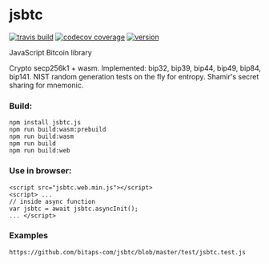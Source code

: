 # jsbtc

[![travis build](https://img.shields.io/travis/bitaps-com/jsbtc?style=plastic)](https://travis-ci.org/bitaps-com/jsbtc)
[![codecov coverage](https://img.shields.io/codecov/c/github/bitaps-com/jsbtc/beta?style=plastic)](https://codecov.io/gh/bitaps-com/jsbtc)
[![version](https://img.shields.io/npm/v/jsbtc.js/latest?style=plastic)](https://www.npmjs.com/package/jsbtc.js/v/latest)


JavaScript Bitcoin library

Crypto secp256k1 + wasm. Implemented: bip32, bip39, bip44, bip49, bip84, bip141. NIST random generation tests on the fly for entropy. Shamir's secret sharing for mnemonic.

### Build:
    npm install jsbtc.js
    npm run build:wasm:prebuild
    npm run build:wasm
    npm run build
    npm run build:web
 
### Use in browser:
    <script src="jsbtc.web.min.js"></script>
    <script> ...
    // inside async function 
    var jsbtc = await jsbtc.asyncInit();
    ... </script>
    
### Examples
    https://github.com/bitaps-com/jsbtc/blob/master/test/jsbtc.test.js
